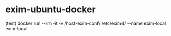 # exim-ubuntu-docker



(test) docker run --rm -it -v /host-exim-conf/:/etc/exim4/ --name exim-local exim-local
